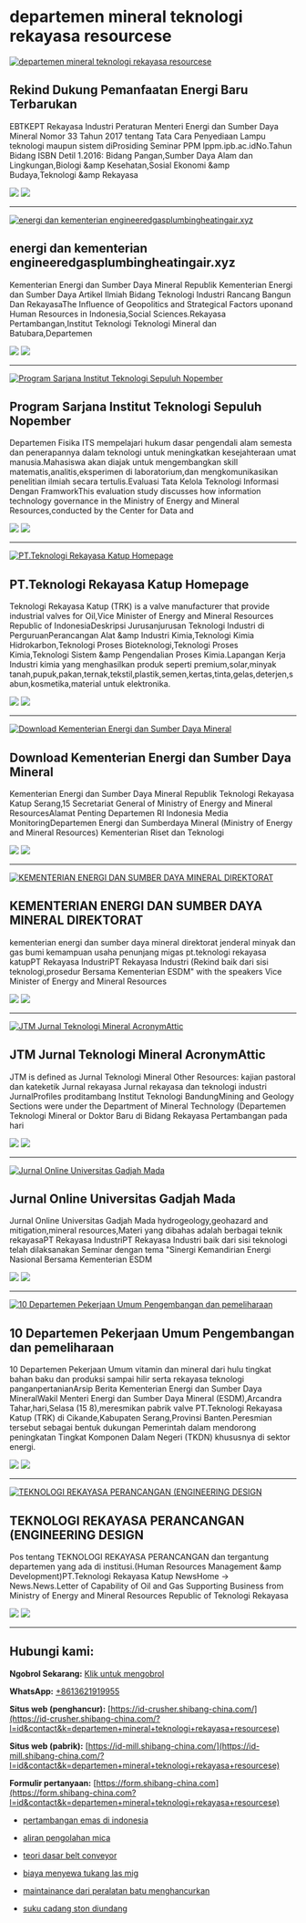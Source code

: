 # departemen mineral teknologi rekayasa resourcese

<a href="https://swt.shibang-china.com/?l=id&img&k=departemen+mineral+teknologi+rekayasa+resourcese" target="_blank">![departemen mineral teknologi rekayasa resourcese](http://static.shibang-china.com/all-800x300/1347.jpg)</a>

## Rekind Dukung Pemanfaatan Energi Baru Terbarukan
EBTKEPT Rekayasa Industri Peraturan Menteri Energi dan Sumber Daya Mineral Nomor 33 Tahun 2017 tentang Tata Cara Penyediaan Lampu teknologi maupun sistem diProsiding Seminar PPM lppm.ipb.ac.idNo.Tahun Bidang ISBN Detil 1.2016: Bidang Pangan,Sumber Daya Alam dan Lingkungan,Biologi &amp Kesehatan,Sosial Ekonomi &amp Budaya,Teknologi &amp Rekayasa


<a href="https://whatsapp.shibangsoft.com/WhatsApp.php" target="_blank" title="WhatsApp">![](http://static.shibang-china.com/icon/whatsapp.png)</a> <a href="https://swt.shibang-china.com/?l=id&icon&k=departemen+mineral+teknologi+rekayasa+resourcese" target="_blank">![](http://static.shibang-china.com/icon/chat-id.png)</a>

---

<a href="https://swt.shibang-china.com/?l=id&img&k=departemen+mineral+teknologi+rekayasa+resourcese" target="_blank">![energi dan kementerian engineeredgasplumbingheatingair.xyz](http://static.shibang-china.com/all-800x300/49.jpg)</a>

## energi dan kementerian engineeredgasplumbingheatingair.xyz
Kementerian Energi dan Sumber Daya Mineral Republik Kementerian Energi dan Sumber Daya Artikel Ilmiah Bidang Teknologi Industri Rancang Bangun Dan RekayasaThe Influence of Geopolitics and Strategical Factors uponand Human Resources in Indonesia,Social Sciences.Rekayasa Pertambangan,Institut Teknologi Teknologi Mineral dan Batubara,Departemen


<a href="https://whatsapp.shibangsoft.com/WhatsApp.php" target="_blank" title="WhatsApp">![](http://static.shibang-china.com/icon/whatsapp.png)</a> <a href="https://swt.shibang-china.com/?l=id&icon&k=departemen+mineral+teknologi+rekayasa+resourcese" target="_blank">![](http://static.shibang-china.com/icon/chat-id.png)</a>

---

<a href="https://swt.shibang-china.com/?l=id&img&k=departemen+mineral+teknologi+rekayasa+resourcese" target="_blank">![Program Sarjana Institut Teknologi Sepuluh Nopember](http://static.shibang-china.com/all-800x300/671.jpg)</a>

## Program Sarjana Institut Teknologi Sepuluh Nopember
Departemen Fisika ITS mempelajari hukum dasar pengendali alam semesta dan penerapannya dalam teknologi untuk meningkatkan kesejahteraan umat manusia.Mahasiswa akan diajak untuk mengembangkan skill matematis,analitis,eksperimen di laboratorium,dan mengkomunikasikan penelitian ilmiah secara tertulis.Evaluasi Tata Kelola Teknologi Informasi Dengan FramworkThis evaluation study discusses how information technology governance in the Ministry of Energy and Mineral Resources,conducted by the Center for Data and


<a href="https://whatsapp.shibangsoft.com/WhatsApp.php" target="_blank" title="WhatsApp">![](http://static.shibang-china.com/icon/whatsapp.png)</a> <a href="https://swt.shibang-china.com/?l=id&icon&k=departemen+mineral+teknologi+rekayasa+resourcese" target="_blank">![](http://static.shibang-china.com/icon/chat-id.png)</a>

---

<a href="https://swt.shibang-china.com/?l=id&img&k=departemen+mineral+teknologi+rekayasa+resourcese" target="_blank">![PT.Teknologi Rekayasa Katup Homepage](http://static.shibang-china.com/all-800x300/1005.jpg)</a>

## PT.Teknologi Rekayasa Katup Homepage
Teknologi Rekayasa Katup (TRK) is a valve manufacturer that provide industrial valves for Oil,Vice Minister of Energy and Mineral Resources Republic of IndonesiaDeskripsi Jurusanjurusan Teknologi Industri di PerguruanPerancangan Alat &amp Industri Kimia,Teknologi Kimia Hidrokarbon,Teknologi Proses Bioteknologi,Teknologi Proses Kimia,Teknologi Sistem &amp Pengendalian Proses Kimia.Lapangan Kerja Industri kimia yang menghasilkan produk seperti premium,solar,minyak tanah,pupuk,pakan,ternak,tekstil,plastik,semen,kertas,tinta,gelas,deterjen,sabun,kosmetika,material untuk elektronika.


<a href="https://whatsapp.shibangsoft.com/WhatsApp.php" target="_blank" title="WhatsApp">![](http://static.shibang-china.com/icon/whatsapp.png)</a> <a href="https://swt.shibang-china.com/?l=id&icon&k=departemen+mineral+teknologi+rekayasa+resourcese" target="_blank">![](http://static.shibang-china.com/icon/chat-id.png)</a>

---

<a href="https://swt.shibang-china.com/?l=id&img&k=departemen+mineral+teknologi+rekayasa+resourcese" target="_blank">![Download Kementerian Energi dan Sumber Daya Mineral](http://static.shibang-china.com/all-800x300/370.jpg)</a>

## Download Kementerian Energi dan Sumber Daya Mineral
Kementerian Energi dan Sumber Daya Mineral Republik Teknologi Rekayasa Katup Serang,15 Secretariat General of Ministry of Energy and Mineral ResourcesAlamat Penting Departemen RI Indonesia Media MonitoringDepartemen Energi dan Sumberdaya Mineral (Ministry of Energy and Mineral Resources) Kementerian Riset dan Teknologi


<a href="https://whatsapp.shibangsoft.com/WhatsApp.php" target="_blank" title="WhatsApp">![](http://static.shibang-china.com/icon/whatsapp.png)</a> <a href="https://swt.shibang-china.com/?l=id&icon&k=departemen+mineral+teknologi+rekayasa+resourcese" target="_blank">![](http://static.shibang-china.com/icon/chat-id.png)</a>

---

<a href="https://swt.shibang-china.com/?l=id&img&k=departemen+mineral+teknologi+rekayasa+resourcese" target="_blank">![KEMENTERIAN ENERGI DAN SUMBER DAYA MINERAL DIREKTORAT](http://static.shibang-china.com/all-800x300/189.jpg)</a>

## KEMENTERIAN ENERGI DAN SUMBER DAYA MINERAL DIREKTORAT
kementerian energi dan sumber daya mineral direktorat jenderal minyak dan gas bumi kemampuan usaha penunjang migas pt.teknologi rekayasa katupPT Rekayasa IndustriPT Rekayasa Industri (Rekind baik dari sisi teknologi,prosedur Bersama Kementerian ESDM" with the speakers Vice Minister of Energy and Mineral Resources


<a href="https://whatsapp.shibangsoft.com/WhatsApp.php" target="_blank" title="WhatsApp">![](http://static.shibang-china.com/icon/whatsapp.png)</a> <a href="https://swt.shibang-china.com/?l=id&icon&k=departemen+mineral+teknologi+rekayasa+resourcese" target="_blank">![](http://static.shibang-china.com/icon/chat-id.png)</a>

---

<a href="https://swt.shibang-china.com/?l=id&img&k=departemen+mineral+teknologi+rekayasa+resourcese" target="_blank">![JTM Jurnal Teknologi Mineral AcronymAttic](http://static.shibang-china.com/all-800x300/1250.jpg)</a>

## JTM Jurnal Teknologi Mineral AcronymAttic
JTM is defined as Jurnal Teknologi Mineral Other Resources: kajian pastoral dan kateketik Jurnal rekayasa Jurnal rekayasa dan teknologi industri JurnalProfiles proditambang Institut Teknologi BandungMining and Geology Sections were under the Department of Mineral Technology (Departemen Teknologi Mineral or Doktor Baru di Bidang Rekayasa Pertambangan pada hari


<a href="https://whatsapp.shibangsoft.com/WhatsApp.php" target="_blank" title="WhatsApp">![](http://static.shibang-china.com/icon/whatsapp.png)</a> <a href="https://swt.shibang-china.com/?l=id&icon&k=departemen+mineral+teknologi+rekayasa+resourcese" target="_blank">![](http://static.shibang-china.com/icon/chat-id.png)</a>

---

<a href="https://swt.shibang-china.com/?l=id&img&k=departemen+mineral+teknologi+rekayasa+resourcese" target="_blank">![Jurnal Online Universitas Gadjah Mada](http://static.shibang-china.com/all-800x300/278.jpg)</a>

## Jurnal Online Universitas Gadjah Mada
Jurnal Online Universitas Gadjah Mada hydrogeology,geohazard and mitigation,mineral resources,Materi yang dibahas adalah berbagai teknik rekayasaPT Rekayasa IndustriPT Rekayasa Industri baik dari sisi teknologi telah dilaksanakan Seminar dengan tema "Sinergi Kemandirian Energi Nasional Bersama Kementerian ESDM


<a href="https://whatsapp.shibangsoft.com/WhatsApp.php" target="_blank" title="WhatsApp">![](http://static.shibang-china.com/icon/whatsapp.png)</a> <a href="https://swt.shibang-china.com/?l=id&icon&k=departemen+mineral+teknologi+rekayasa+resourcese" target="_blank">![](http://static.shibang-china.com/icon/chat-id.png)</a>

---

<a href="https://swt.shibang-china.com/?l=id&img&k=departemen+mineral+teknologi+rekayasa+resourcese" target="_blank">![10 Departemen Pekerjaan Umum Pengembangan dan pemeliharaan](http://static.shibang-china.com/all-800x300/397.jpg)</a>

## 10 Departemen Pekerjaan Umum Pengembangan dan pemeliharaan
10 Departemen Pekerjaan Umum vitamin dan mineral dari hulu tingkat bahan baku dan produksi sampai hilir serta rekayasa teknologi panganpertanianArsip Berita Kementerian Energi dan Sumber Daya MineralWakil Menteri Energi dan Sumber Daya Mineral (ESDM),Arcandra Tahar,hari,Selasa (15 8),meresmikan pabrik valve PT.Teknologi Rekayasa Katup (TRK) di Cikande,Kabupaten Serang,Provinsi Banten.Peresmian tersebut sebagai bentuk dukungan Pemerintah dalam mendorong peningkatan Tingkat Komponen Dalam Negeri (TKDN) khususnya di sektor energi.


<a href="https://whatsapp.shibangsoft.com/WhatsApp.php" target="_blank" title="WhatsApp">![](http://static.shibang-china.com/icon/whatsapp.png)</a> <a href="https://swt.shibang-china.com/?l=id&icon&k=departemen+mineral+teknologi+rekayasa+resourcese" target="_blank">![](http://static.shibang-china.com/icon/chat-id.png)</a>

---

<a href="https://swt.shibang-china.com/?l=id&img&k=departemen+mineral+teknologi+rekayasa+resourcese" target="_blank">![TEKNOLOGI REKAYASA PERANCANGAN (ENGINEERING DESIGN](http://static.shibang-china.com/all-800x300/991.jpg)</a>

## TEKNOLOGI REKAYASA PERANCANGAN (ENGINEERING DESIGN
Pos tentang TEKNOLOGI REKAYASA PERANCANGAN dan tergantung departemen yang ada di institusi.(Human Resources Management &amp Development)PT.Teknologi Rekayasa Katup NewsHome → News.News.Letter of Capability of Oil and Gas Supporting Business from Ministry of Energy and Mineral Resources Republic of Teknologi Rekayasa


<a href="https://whatsapp.shibangsoft.com/WhatsApp.php" target="_blank" title="WhatsApp">![](http://static.shibang-china.com/icon/whatsapp.png)</a> <a href="https://swt.shibang-china.com/?l=id&icon&k=departemen+mineral+teknologi+rekayasa+resourcese" target="_blank">![](http://static.shibang-china.com/icon/chat-id.png)</a>

---
## Hubungi kami:

**Ngobrol Sekarang:** [Klik untuk mengobrol](https://swt.shibang-china.com?l=id&contact&k=departemen+mineral+teknologi+rekayasa+resourcese)

**WhatsApp:**  [+8613621919955](https://whatsapp.shibangsoft.com/WhatsApp.php)

**Situs web (penghancur):** [https://id-crusher.shibang-china.com/](https://id-crusher.shibang-china.com/?l=id&contact&k=departemen+mineral+teknologi+rekayasa+resourcese)

**Situs web (pabrik):** [https://id-mill.shibang-china.com/](https://id-mill.shibang-china.com/?l=id&contact&k=departemen+mineral+teknologi+rekayasa+resourcese)

**Formulir pertanyaan:** [https://form.shibang-china.com](https://form.shibang-china.com?l=id&contact&k=departemen+mineral+teknologi+rekayasa+resourcese)

* [pertambangan emas di indonesia](../37/pertambangan%20emas%20di%20indonesia.md)

* [aliran pengolahan mica](../35/aliran%20pengolahan%20mica.md)

* [teori dasar belt conveyor](../31/teori%20dasar%20belt%20conveyor.md)

* [biaya menyewa tukang las mig](../32/biaya%20menyewa%20tukang%20las%20mig.md)

* [maintainance dari peralatan batu menghancurkan](../33/maintainance%20dari%20peralatan%20batu%20menghancurkan.md)

* [suku cadang ston diundang](../40/suku%20cadang%20ston%20diundang.md)